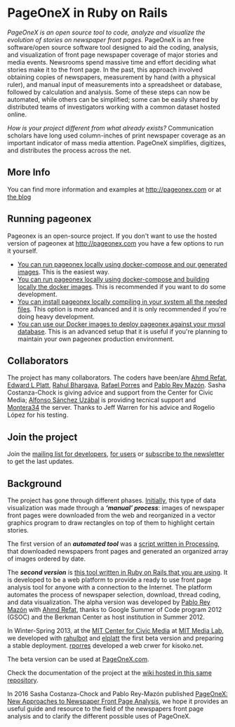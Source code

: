 PageOneX in Ruby on Rails
=========================

*PageOneX is an open source tool to code, analyze and visualize the evolution of stories on newspaper front pages.* PageOneX is an free software/open source software tool designed to aid the coding, analysis, and visualization of front page newspaper coverage of major stories and media events. Newsrooms spend massive time and effort deciding what stories make it to the front page.
In the past, this approach involved obtaining copies of newspapers, measurement by hand (with a physical ruler), and manual input of measurements into a spreadsheet or database, followed by calculation and analysis. Some of these steps can now be automated, while others can be simplified; some can be easily shared by distributed teams of investigators working with a common dataset hosted online.

*How is your project different from what already exists?* Communication scholars have long used column-inches of print newspaper coverage as an important indicator of mass media attention. PageOneX simplifies, digitizes, and distributes the process across the net.

More Info
---------

You can find more information and examples at http://pageonex.com or at [the blog](http://montera34.org/pageonex/)

Running pageonex
----------------

Pageonex is an open-source project. If you don't want to use the hosted version of pageonex at http://pageonex.com you have a few options to run it yourself.

* [You can run pageonex locally using docker-compose and our generated images](docs/docker/running-pageonex-locally-with-docker-compose.md). This is the easiest way.
* [You can run pageonex locally using docker-compose and building locally the docker images](doc/docker/development-with-docker-compose.md). This is recommended if you want to do some development.
* [You can install pageonex locally compiling in your system all the needed files](doc/local-install.md). This option is more advanced and it is only recommended if you're doing heavy development.
* [You can use our Docker images to deploy pageonex against your mysql database](doc/docker/running-pageonex-in-your-environment.md). This is an advanced setup that it is useful if you're planning to maintain your own pageonex production environment.

Collaborators
-------------

The project has many collaborators. The coders have been/are [Ahmd Refat](https://github.com/ahmdrefat), [Edward L Platt](https://github.com/elplatt), [Rahul Bhargava](https://github.com/rahulbot), [Rafael Porres](https://github.com/rporres) and [Pablo Rey Mazón](https://github.com/numeroteca). Sasha Costanza-Chock is giving advice and support from the Center for Civic Media; [Alfonso Sánchez Uzábal](http://skotperez.net/) is providing tecnical support and [Montera34](http://montera34.com/) the server. Thanks to Jeff Warren for his advice and Rogelio López for his testing.


Join the project
----------------

Join the [mailing list for developers](http://mailman.mit.edu/mailman/listinfo/pageonexdev), [for users](https://groups.google.com/forum/?fromgroups#!forum/pageonex) or [subscribe to the newsletter](http://montera34.org/pageonex/newsletter/) to get the last updates.


Background
----------

The project has gone through different phases. 
[Initially](http://civic.mit.edu/blog/pablo/analyzing-newspapers-front-pages), this type of data visualization was made through a ***‘manual’ process***: images of newspaper front pages were downloaded from the web and reorganized in a vector graphics program to draw rectangles on top of them to highlight certain stories.

The first version of an ***automated tool*** was a [script written in Processing](https://github.com/numeroteca/pageonex-processing)</a>, that downloaded newspapers front pages and generated an organized array of images ordered by date. 

The ***second version*** is [this tool written in Ruby on Rails that you are using](https://github.com/numeroteca/pageonex). It is developed to be a web platform to provide a ready to use front page analysis tool for anyone with a connection to the Internet. The platform automates the process of newspaper selection, download, thread coding, and data visualization. The alpha version was developed by [Pablo Rey Mazón](https://github.com/numeroteca) with [Ahmd Refat](https://github.com/ahmdrefat), thanks to Google Summer of Code program 2012 (GSOC) and the Berkman Center as host institution in Summer 2012.

In Winter-Spring 2013, at the [MIT Center for Civic Media](http://civic.mit.edu/) at [MIT Media Lab](http://media.mit.edu), we developed with [rahulbot](https://github.com/rahulbot) and [elplatt](https://github.com/elplatt) the first beta version and preparing a stable deployment. [rporres](https://github.com/rporres) developed a web crwer for kisoko.net.

The beta version can be used at [PageOneX.com](http://pageonex.com/).

Check the documentation of the project at the [wiki hosted in this same repository](https://github.com/numeroteca/pageonex/wiki).

In 2016 Sasha Costanza-Chock and Pablo Rey-Mazón published [PageOneX: New Approaches to Newspaper Front Page Analysis](http://ijoc.org/index.php/ijoc/article/view/4442), we hope it provides an useful guide and resource to the field of the newspapers front page analysis and to clarify the different possible uses of PageOneX.
